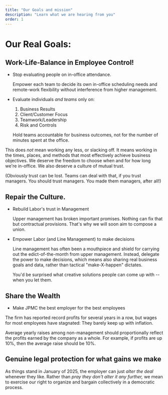 ```yaml
---
title: "Our Goals and mission"
description: "Learn what we are hearing from you"
order: 1
---
```

# Our Real Goals:

## Work-Life-Balance in Employee Control!

* Stop evaluating people on in-office attendance.

	Empower each team to decide its own in-office scheduling needs and remote-work flexibility
	without interference from higher management.

* Evaluate individuals *and teams* only on:

	1. Business Results
	2. Client/Customer Focus
	3. Teamwork/Leadership
	4. Risk and Controls

	Hold teams accountable for business outcomes,
	not for the number of minutes spent at the office.


This does *not* mean working any less, or slacking off.
It means working in the times, places, and methods that most effectively achieve business objectives.
We deserve the freedom to choose when and for how long we're in-office.
We also deserve a culture of mutual trust.

(Obviously trust can be lost. Teams can deal with that, if you trust managers. You should trust managers. You made them managers, after all!)

## Repair the Culture.

* Rebuild Labor's trust in Management

	Upper management has broken important promises.
	Nothing can fix that but contractual provisions.
	That's why we will soon aim to compose a union.

* Empower Labor (and Line Management) to make decisions

	Line management has often been a mouthpiece and shield
	for carrying out the edict-of-the-month from upper
	management. Instead, delegate the power to make decisions,
	which means also sharing real business goals and data,
	rather than tactical "make-X-happen" dictates.
	
	You'd be surprised what creative solutions people can
	come up with -- when you let them.

## Share the Wealth

* Make JPMC the best employer for the best employees

The firm has reported record profits for several years in a row,
but wages for most employees have stagnated: They barely keep
up with inflation.

Average yearly raises among non-management should proportionally
reflect the profits earned by the company as a whole. For example,
if profits are up 10%, then the average raise should be 10%.


## Genuine legal protection for what gains we make

As things stand in January of 2025, the employer can
just *alter the deal* whenever they like.
Rather than *pray they don't alter it any further,*
we mean to exercise our right to organize and bargain
collectively in a democratic process.




